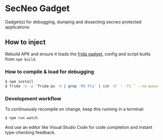 # SecNeo Gadget

Gadget(s) for debugging, dumping and dissecting secneo protected applications

## How to inject

Rebuild APK and ensure it loads the [frida gadget](https://frida.re/docs/gadget/#:~:text=Frida's%20Gadget%20is%20a%20shared,using%20a%20tool%20like%20insert_dylib), config and script builts from `npm build`.

### How to compile & load for debugging

```sh
$ npm install
$ frida -U -p `frida-ps -U | grep 'RS Fly' | cut -d' ' -f1 ` --no-pause -l _agent.js
```

### Development workflow

To continuously recompile on change, keep this running in a terminal:

```sh
$ npm run watch
```

And use an editor like Visual Studio Code for code completion and instant
type-checking feedback.
